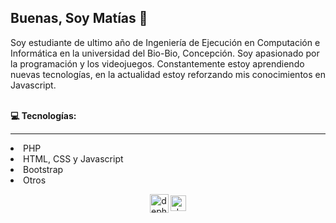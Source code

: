 <h2> Buenas,  Soy Matías 👋</h2>
<p> 
Soy estudiante de ultimo año de Ingeniería de Ejecución en Computación e Informática en la universidad del Bio-Bio, Concepción. Soy apasionado por la programación y los videojuegos. Constantemente estoy aprendiendo nuevas tecnologías, en la actualidad estoy reforzando mis conocimientos en Javascript. </p>
</br>
<b>💻 Tecnologías:</b>
<hr>
<li>PHP
<li>HTML, CSS y Javascript
<li>Bootstrap
<li>Otros
</br>
<p align="center">
<a href="https://twitter.com/" target="_blank"><img align="center" src="https://cdn.jsdelivr.net/npm/simple-icons@3.0.1/icons/twitter.svg" alt="dephraiim" height="30" width="30" /></a>
<a href="https://linkedin.com" target="_blank"><img align="center" src="https://cdn.jsdelivr.net/npm/simple-icons@3.0.1/icons/linkedin.svg" alt="dephraiim" height="25" width="25" /></a>
</p>
